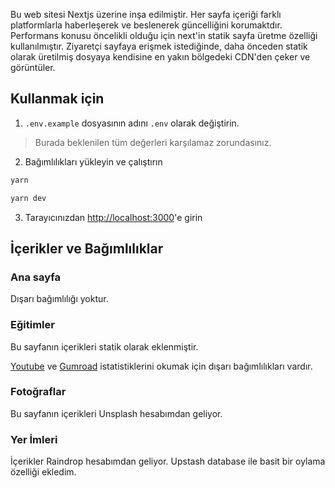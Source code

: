 Bu web sitesi Nextjs üzerine inşa edilmiştir. Her sayfa içeriği farklı platformlarla haberleşerek ve beslenerek güncelliğini korumaktdır.
Performans konusu öncelikli olduğu için next'in statik sayfa üretme özelliği kullanılmıştır. Ziyaretçi sayfaya erişmek istediğinde, daha önceden statik olarak üretilmiş dosyaya kendisine en yakın bölgedeki CDN'den çeker ve görüntüler.


## Kullanmak için

1. `.env.example` dosyasının adını `.env` olarak değiştirin.

> Burada beklenilen tüm değerleri karşılamaz zorundasınız.

2. Bağımlılıkları yükleyin ve çalıştırın

```bash
yarn
```

```bash
yarn dev
```

3. Tarayıcınızdan [http://localhost:3000](http://localhost:3000)'e girin

## İçerikler ve Bağımlılıklar

### Ana sayfa

Dışarı bağımlılığı yoktur.

### Eğitimler

Bu sayfanın içerikleri statik olarak eklenmiştir.

[Youtube](https://github.com/ademilter/homepage/blob/master/lib/youtube.js) ve [Gumroad](https://github.com/ademilter/homepage/blob/master/lib/gumroad.ts) istatistiklerini okumak için dışarı bağımlılıkları vardır.

### Fotoğraflar

Bu sayfanın içerikleri Unsplash hesabımdan geliyor.

### Yer İmleri
İçerikler Raindrop hesabımdan geliyor. Upstash database ile basit bir oylama özelliği ekledim.


